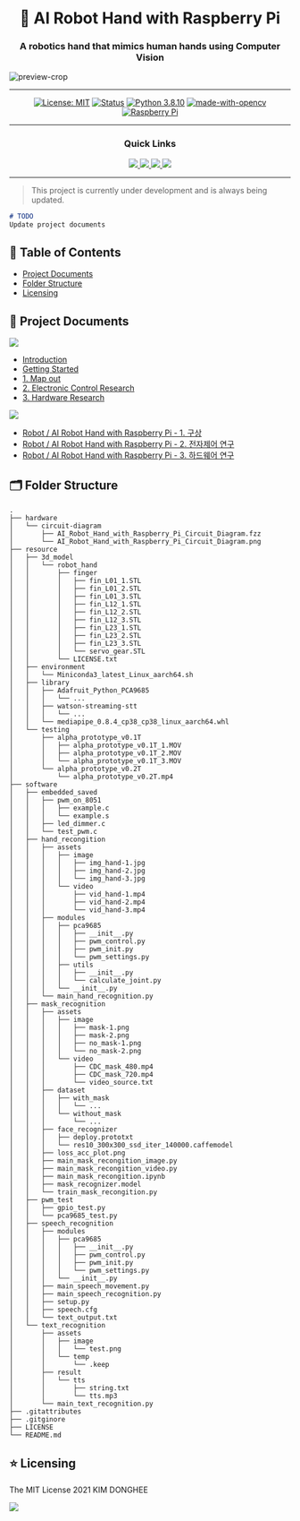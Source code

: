 <h1 align="center">🤖 AI Robot Hand with Raspberry Pi</h1>

<h3 align="center"><strong>A robotics hand that mimics human hands using Computer Vision</strong></h1>

![preview-crop](https://user-images.githubusercontent.com/46535278/132984747-09d74565-d2ef-4d48-a31e-11a7b0df6df0.jpeg)

---

<div align="center">

[![License: MIT](https://img.shields.io/badge/License-MIT-red.svg)](https://opensource.org/licenses/MIT)
[![Status](https://img.shields.io/badge/Status-in%20progress-yellow.svg)]()
[![Python 3.8.10](https://img.shields.io/badge/python-3.8.10-blue.svg)](https://www.python.org/downloads/release/python-380/)
[![made-with-opencv](http://img.shields.io/badge/OpenCV-5c3ee8?style=square&logo=OpenCV&logoColor=white)](https://opencv.org/)
[![Raspberry Pi](http://img.shields.io/badge/Raspberry%20Pi-c51a4a?style=square&logo=Raspberry-Pi&logoColor=white)](https://www.raspberrypi.org/)

</div>

---

<div align='center'>

### Quick Links

<a href='https://ai-robot-hand-with-raspberry-pi.kimdonghee.dev/'>
<img src='https://img.shields.io/badge/DOCUMENT-orange?style=for-the-badge'>
</a>

<a href='https://kimdonghee.dev/categories/robot/'>
<img src='https://img.shields.io/badge/BLOG%20POST-blue?style=for-the-badge'>
</a>

<a href='https://portfolio.kimdonghee.dev/projects/'>
<img src='https://img.shields.io/badge/PORTFOLIO-yellow?style=for-the-badge'>
</a>

<a href='https://colab.research.google.com/drive/108pJCfenFAIM_Kj7k6OM-U6cRr-4QTwJ'>
<img src='https://img.shields.io/badge/Open%20in-Google Colab-blue?logo=Google-Colab&style=for-the-badge'>
</a>
  
</div>

---

> This project is currently under development and is always being updated.

```markdown
# TODO
Update project documents
```

## 📎 Table of Contents
  * [Project Documents](#-project-documents)
  * [Folder Structure](#-folder-structure)
  * [Licensing](#-licensing)

## 📑 Project Documents

<a href='https://ai-robot-hand-with-raspberry-pi.kimdonghee.dev/'>
<img src='https://img.shields.io/badge/DOCUMENT-orange?style=for-the-badge'>
</a>

-   <a href='https://ai-robot-hand-with-raspberry-pi.kimdonghee.dev/'>Introduction</a>
-   <a href='https://ai-robot-hand-with-raspberry-pi.kimdonghee.dev/getting-started'>Getting Started</a>
-   <a href='https://ai-robot-hand-with-raspberry-pi.kimdonghee.dev/document/1-map-out'>1. Map out</a>
-   <a href='https://ai-robot-hand-with-raspberry-pi.kimdonghee.dev/document/2-electronic-control-research'>2. Electronic Control Research</a>
-   <a href='https://ai-robot-hand-with-raspberry-pi.kimdonghee.dev/document/3-hardware-research'>3. Hardware Research</a>

<a href='https://kimdonghee.dev/categories/robot/'>
<img src='https://img.shields.io/badge/BLOG%20POST-blue?style=for-the-badge'>
</a>

-   <a href='https://kimdonghee.dev/posts/Projects_Robot_AI-Robot-Hand-with-Raspberry-Pi-1-구상/'>Robot / AI Robot Hand with Raspberry Pi - 1. 구상</a>
-   <a href='https://kimdonghee.dev/posts/Projects_Robot_AI-Robot-Hand-with-Raspberry-Pi-2-전자제어-연구/'>Robot / AI Robot Hand with Raspberry Pi - 2. 전자제어 연구</a>
-   <a href='https://kimdonghee.dev/posts/Projects_Robot_AI-Robot-Hand-with-Raspberry-Pi-3-하드웨어-연구/'>Robot / AI Robot Hand with Raspberry Pi - 3. 하드웨어 연구</a>

## 🗂 Folder Structure

    .
    ├── hardware
    │   └── circuit-diagram
    │       ├── AI_Robot_Hand_with_Raspberry_Pi_Circuit_Diagram.fzz
    │       └── AI_Robot_Hand_with_Raspberry_Pi_Circuit_Diagram.png
    ├── resource
    │   ├── 3d_model
    │   │   └── robot_hand
    │   │       ├── finger
    │   │       │   ├── fin_L01_1.STL
    │   │       │   ├── fin_L01_2.STL
    │   │       │   ├── fin_L01_3.STL
    │   │       │   ├── fin_L12_1.STL
    │   │       │   ├── fin_L12_2.STL
    │   │       │   ├── fin_L12_3.STL
    │   │       │   ├── fin_L23_1.STL
    │   │       │   ├── fin_L23_2.STL
    │   │       │   ├── fin_L23_3.STL
    │   │       │   └── servo_gear.STL
    │   │       └── LICENSE.txt
    │   ├── environment
    │   │   └── Miniconda3_latest_Linux_aarch64.sh
    │   ├── library
    │   │   ├── Adafruit_Python_PCA9685
    │   │   │   └── ...
    │   │   ├── watson-streaming-stt
    │   │   │   └── ...
    │   │   └── mediapipe_0.8.4_cp38_cp38_linux_aarch64.whl
    │   └── testing
    │       ├── alpha_prototype_v0.1T
    │       │   ├── alpha_prototype_v0.1T_1.MOV
    │       │   ├── alpha_prototype_v0.1T_2.MOV
    │       │   └── alpha_prototype_v0.1T_3.MOV
    │       └── alpha_prototype_v0.2T
    │           └── alpha_prototype_v0.2T.mp4
    ├── software
    │   ├── embedded_saved
    │   │   ├── pwm_on_8051
    │   │   │   ├── example.c
    │   │   │   └── example.s
    │   │   ├── led_dimmer.c
    │   │   └── test_pwm.c
    │   ├── hand_recongition
    │   │   ├── assets
    │   │   │   ├── image
    │   │   │   │   ├── img_hand-1.jpg
    │   │   │   │   ├── img_hand-2.jpg
    │   │   │   │   └── img_hand-3.jpg
    │   │   │   └── video
    │   │   │       ├── vid_hand-1.mp4
    │   │   │       ├── vid_hand-2.mp4
    │   │   │       └── vid_hand-3.mp4
    │   │   ├── modules
    │   │   │   ├── pca9685
    │   │   │   │   ├── __init__.py
    │   │   │   │   ├── pwm_control.py
    │   │   │   │   ├── pwm_init.py
    │   │   │   │   └── pwm_settings.py
    │   │   │   ├── utils
    │   │   │   │   ├── __init__.py
    │   │   │   │   └── calculate_joint.py
    │   │   │   └── __init__.py
    │   │   └── main_hand_recognition.py
    │   ├── mask_recognition
    │   │   ├── assets
    │   │   │   ├── image
    │   │   │   │   ├── mask-1.png
    │   │   │   │   ├── mask-2.png
    │   │   │   │   ├── no_mask-1.png
    │   │   │   │   └── no_mask-2.png
    │   │   │   └── video
    │   │   │       ├── CDC_mask_480.mp4
    │   │   │       ├── CDC_mask_720.mp4
    │   │   │       └── video_source.txt
    │   │   ├── dataset
    │   │   │   ├── with_mask
    │   │   │   │   └── ...
    │   │   │   └── without_mask
    │   │   │       └── ...
    │   │   ├── face_recognizer
    │   │   │   ├── deploy.prototxt
    │   │   │   └── res10_300x300_ssd_iter_140000.caffemodel
    │   │   ├── loss_acc_plot.png
    │   │   ├── main_mask_recongition_image.py
    │   │   ├── main_mask_recongition_video.py
    │   │   ├── main_mask_recongition.ipynb
    │   │   ├── mask_recognizer.model
    │   │   └── train_mask_recongition.py
    │   ├── pwm_test
    │   │   ├── gpio_test.py
    │   │   └── pca9685_test.py
    │   ├── speech_recognition
    │   │   ├── modules
    │   │   │   ├── pca9685
    │   │   │   │   ├── __init__.py
    │   │   │   │   ├── pwm_control.py
    │   │   │   │   ├── pwm_init.py
    │   │   │   │   └── pwm_settings.py
    │   │   │   └── __init__.py
    │   │   ├── main_speech_movement.py
    │   │   ├── main_speech_recognition.py
    │   │   ├── setup.py
    │   │   ├── speech.cfg
    │   │   └── text_output.txt
    │   └── text_recognition
    │       ├── assets
    │       │   ├── image
    │       │   │   └── test.png
    │       │   └── temp
    │       │       └── .keep
    │       ├── result
    │       │   └── tts
    │       │       ├── string.txt
    │       │       └── tts.mp3
    │       └── main_text_recognition.py
    ├── .gitattributes
    ├── .gitginore
    ├── LICENSE
    └── README.md

## ⭐️ Licensing

The MIT License 2021 KIM DONGHEE

<a href="https://github.com/DEVHEE"><img src="https://img.shields.io/static/v1?style=for-the-badge&label=CREATED%20BY&message=KIM%20DONGHEE&color=000000"></a>  